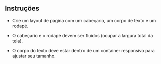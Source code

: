 ## Instruções 
- Crie um layout de página com um cabeçario, um corpo de texto e um rodapé.

- O cabeçario e o rodapé devem ser fluidos (ocupar a largura total da tela).

- O corpo do texto deve estar dentro de um container responsivo para ajustar seu tamanho.
